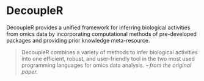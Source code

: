 # DecoupleR

DecoupleR provides a unified framework for inferring biological activities from omics data by incorporating computational methods of pre-developed packages and providing prior knowledge meta-resource. 

> DecoupleR combines a variety of methods to infer biological activities into one efficient, robust, and user-friendly tool in the two most used programming languages for omics data analysis. *- from the original paper.*
>
